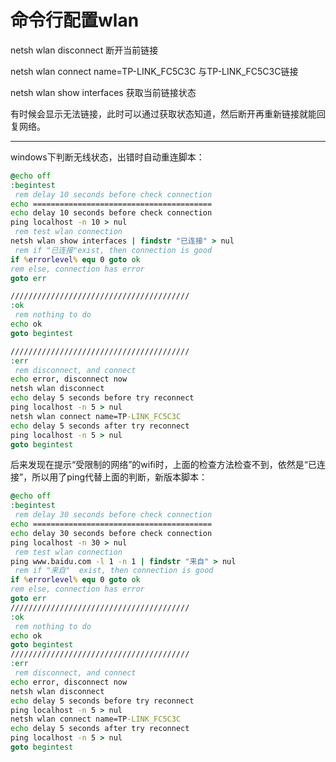 # 命令行配置wlan

netsh wlan disconnect 断开当前链接
 
 
netsh wlan connect name=TP-LINK_FC5C3C 与TP-LINK_FC5C3C链接
 
 
 
 
netsh wlan show interfaces  获取当前链接状态
 
 
有时候会显示无法链接，此时可以通过获取状态知道，然后断开再重新链接就能回复网络。
 
 
 
 
 
--- 
 
 
windows下判断无线状态，出错时自动重连脚本：
 
```bat
@echo off
:begintest
 rem delay 10 seconds before check connection
echo ========================================
echo delay 10 seconds before check connection
ping localhost -n 10 > nul
 rem test wlan connection
netsh wlan show interfaces | findstr "已连接" > nul
 rem if "已连接"exist, then connection is good
if %errorlevel% equ 0 goto ok
rem else, connection has error
goto err

////////////////////////////////////////
:ok
 rem nothing to do
echo ok
goto begintest

////////////////////////////////////////
:err
 rem disconnect, and connect
echo error, disconnect now
netsh wlan disconnect
echo delay 5 seconds before try reconnect
ping localhost -n 5 > nul
netsh wlan connect name=TP-LINK_FC5C3C
echo delay 5 seconds after try reconnect
ping localhost -n 5 > nul
goto begintest
```
 
 
 
 
 
后来发现在提示“受限制的网络”的wifi时，上面的检查方法检查不到，依然是“已连接”，所以用了ping代替上面的判断，新版本脚本：

```bat
@echo off
:begintest
 rem delay 30 seconds before check connection
echo ========================================
echo delay 30 seconds before check connection
ping localhost -n 30 > nul
 rem test wlan connection
ping www.baidu.com -l 1 -n 1 | findstr "来自" > nul
 rem if "来自"  exist, then connection is good
if %errorlevel% equ 0 goto ok
rem else, connection has error
goto err
////////////////////////////////////////
:ok
 rem nothing to do
echo ok
goto begintest
////////////////////////////////////////
:err
 rem disconnect, and connect
echo error, disconnect now
netsh wlan disconnect
echo delay 5 seconds before try reconnect
ping localhost -n 5 > nul
netsh wlan connect name=TP-LINK_FC5C3C
echo delay 5 seconds after try reconnect
ping localhost -n 5 > nul
goto begintest
```

